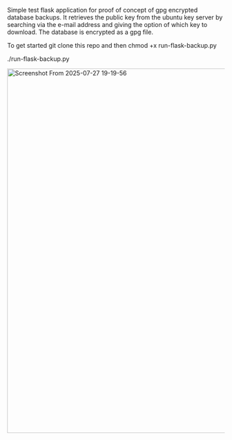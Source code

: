 Simple test flask application for proof of concept of gpg encrypted database backups.
It retrieves the public key from the ubuntu key server by searching via the e-mail address and giving the option of which key to download. The database is encrypted as a gpg file.

To get started git clone this repo and then chmod +x run-flask-backup.py

./run-flask-backup.py

<img width="1294" height="843" alt="Screenshot From 2025-07-27 19-19-56" src="https://github.com/user-attachments/assets/2ad1aa50-d34e-45ab-95b3-6d60081163a6" />
